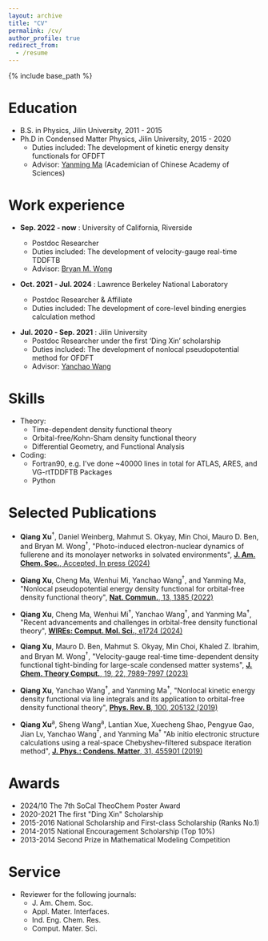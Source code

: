 ```yaml
---
layout: archive
title: "CV"
permalink: /cv/
author_profile: true
redirect_from:
  - /resume
---
```


{% include base_path %}

Education
======
* B.S. in Physics, Jilin University, 2011 - 2015
* Ph.D in Condensed Matter Physics, Jilin University, 2015 - 2020
  * Duties included: The development of kinetic energy density functionals for OFDFT
  * Advisor: [Yanming Ma](http://mym.calypso.cn/) (Academician of Chinese Academy of Sciences)

Work experience
======
* **Sep. 2022 - now** : University of California, Riverside
  * Postdoc Researcher
  * Duties included: The development of velocity-gauge real-time TDDFTB
  * Advisor: [Bryan M. Wong](https://www.bmwong-group.com/)

* **Oct. 2021 - Jul. 2024** : Lawrence Berkeley National Laboratory
  * Postdoc Researcher & Affiliate
  * Duties included: The development of core-level binding energies calculation method
  <!--* Advisor: Oliver Gessner and Jin Qian -->
<!--[Jin Qian](https://sites.google.com/lbl.gov/qiangrouppage/home?authuser=0)-->

* **Jul. 2020 - Sep. 2021** : Jilin University
  * Postdoc Researcher under the first ‘Ding Xin’ scholarship
  * Duties included: The development of nonlocal pseudopotential method for OFDFT
  * Advisor: [Yanchao Wang](https://klmsms.jlu.edu.cn/info/1020/1196.htm)
  
Skills
======
* Theory:
  * Time-dependent density functional theory
  * Orbital-free/Kohn-Sham density functional theory
  * Differential Geometry, and Functional Analysis
* Coding:
  * Fortran90, e.g. I've done ~40000 lines in total for ATLAS, ARES, and VG-rtTDDFTB Packages
  * Python

Selected Publications
======
* <b>Qiang Xu</b><sup>†</sup>, Daniel Weinberg, Mahmut S. Okyay, Min Choi, Mauro D. Ben, and Bryan M. Wong<sup>†</sup>,
"Photo-induced electron-nuclear dynamics of fullerene and its monolayer networks in solvated environments",
<a href="https://doi.org/10.1021/jacs.4c12952" target="_blank"><b>J. Am. Chem. Soc.</b>, Accepted, In press (2024)</a>

* <b>Qiang Xu</b>, Cheng Ma, Wenhui Mi, Yanchao Wang<sup>†</sup>, and Yanming Ma, 
"Nonlocal pseudopotential energy density functional for orbital-free density functional theory",
<a href="https://doi.org/10.1038/s41467-022-29002-3" target="_blank"><b>Nat. Commun.</b>, 13, 1385 (2022)</a> 

* <b>Qiang Xu</b>, Cheng Ma, Wenhui Mi<sup>†</sup>, Yanchao Wang<sup>†</sup>, and Yanming Ma<sup>†</sup>,
"Recent advancements and challenges in orbital-free density functional theory",
<a href="https://doi.org/10.1002/wcms.1724" target="_blank"><b>WIREs: Comput. Mol. Sci.</b>, e1724 (2024)</a>

* <b>Qiang Xu</b>, Mauro D. Ben, Mahmut S. Okyay, Min Choi, Khaled Z. Ibrahim, and Bryan M. Wong<sup>†</sup>,
"Velocity-gauge real-time time-dependent density functional tight-binding for large-scale condensed matter systems",
<a href="https://doi.org/10.1021/acs.jctc.3c00689" target="_blank"><b>J. Chem. Theory Comput.</b>, 19, 22, 7989-7997 (2023)</a>

* <b>Qiang Xu</b>, Yanchao Wang<sup>†</sup>, and Yanming Ma<sup>†</sup>, 
"Nonlocal kinetic energy density functional via line integrals and its application to orbital-free density functional theory", 
<a href="https://doi.org/10.1103/PhysRevB.100.205132" target="_blank"><b>Phys. Rev. B</b>, 100, 205132 (2019)</a>  

* <b>Qiang Xu</b><sup>a</sup>, Sheng Wang<sup>a</sup>, Lantian Xue, Xuecheng Shao, Pengyue Gao, Jian Lv, Yanchao Wang<sup>†</sup>, and Yanming Ma<sup>†</sup> 
"Ab initio electronic structure calculations using a real-space Chebyshev-filtered subspace iteration method", 
<a href="https://doi.org/10.1088/1361-648X/ab2a63" target="_blank"><b>J. Phys.: Condens. Matter</b>, 31, 455901 (2019)</a>

<!--
Publications
======
  <ul>{% for post in site.publications %}
    {% include archive-single-cv.html %}
  {% endfor %}</ul>

Teaching
======
  <ul>{% for post in site.teaching %}
    {% include archive-single-cv.html %}
  {% endfor %}</ul>
-->  

Awards 
======
* 2024/10    The 7th SoCal TheoChem Poster Award
* 2020-2021  The first "Ding Xin" Scholarship
* 2015-2016  National Scholarship and First-class Scholarship (Ranks No.1)
* 2014-2015  National Encouragement Scholarship (Top 10%)
* 2013-2014  Second Prize in Mathematical Modeling Competition

Service 
======
* Reviewer for the following journals:
  * J. Am. Chem. Soc.
  * Appl. Mater. Interfaces.
  * Ind. Eng. Chem. Res.
  * Comput. Mater. Sci.
